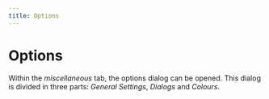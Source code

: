 ```yaml
---
title: Options
---
```


# Options

Within the _miscellaneous_ tab, the options dialog can be opened. This dialog is divided in three parts: _General Settings_, _Dialogs_ and _Colours_.
